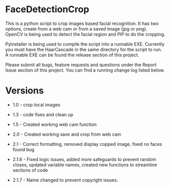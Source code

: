 FaceDetectionCrop
==========
This is a python script to crop images based facial recognition. It has two options, create from a web cam or from a saved image (jpg or png). OpenCV is being used to detect the facial region and PIP to do the cropping.

Pyinstaller is being used to compile the script into a runnable EXE. Currently you must have the HaarCascade in the same directory for the script to run. A runnable EXE can be found the release section of this project.

Please submit all bugs, feature requests and questions under the Report Issue section of this project. You can find a running change log listed below.

Versions
=================
* 1.0 - crop local images

* 1.3 - code fixes and clean up 

* 1.5 - Created working web cam function

* 2.0 - Created working save and crop from web cam

* 2.1 - Correct formatting, removed display copped image, fixed no faces found bug

* 2.1.6 - Fixed logic issues, added more safeguards to prevent random closes, updated variable names, created new functions to streamline sections of code

* 2.1.7 - Name changed to prevent copyright issues.
